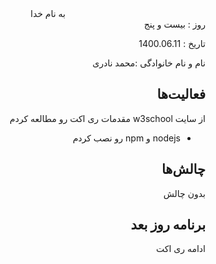 ﻿<div dir="rtl" align="center">
به نام خدا
</div>
<div dir="rtl" align="right">
روز : بیست و پنج

تاریخ : 1400.06.11

نام و نام خانوادگی :محمد نادری

## فعالیت‌ها
از سایت w3school مقدمات ری اکت رو مطالعه کردم
- nodejs و npm رو نصب کردم

## چالش‌ها
بدون چالش

## برنامه روز بعد
ادامه ری اکت

</div>